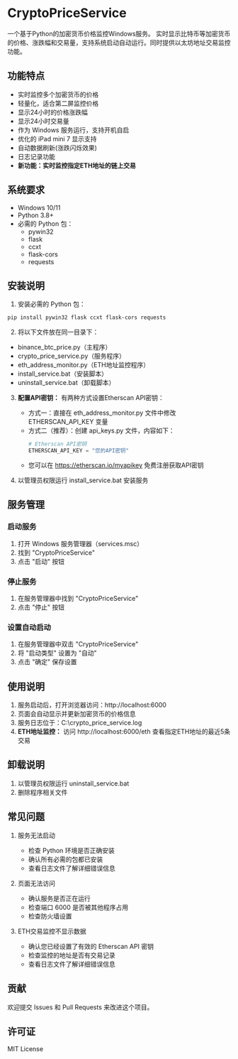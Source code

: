# CryptoPriceService

一个基于Python的加密货币价格监控Windows服务。
实时显示比特币等加密货币的价格、涨跌幅和交易量，支持系统启动自动运行。同时提供以太坊地址交易监控功能。

## 功能特点

- 实时监控多个加密货币的价格
- 轻量化，适合第二屏监控价格
- 显示24小时的价格涨跌幅
- 显示24小时交易量
- 作为 Windows 服务运行，支持开机自启
- 优化的 iPad mini 7 显示支持
- 自动数据刷新(涨跌闪烁效果)
- 日志记录功能
- **新功能：实时监控指定ETH地址的链上交易**

## 系统要求

- Windows 10/11
- Python 3.8+
- 必需的 Python 包：
  - pywin32
  - flask
  - ccxt
  - flask-cors
  - requests

## 安装说明

1. 安装必需的 Python 包：
```bash
pip install pywin32 flask ccxt flask-cors requests
```

2. 将以下文件放在同一目录下：
- binance_btc_price.py（主程序）
- crypto_price_service.py（服务程序）
- eth_address_monitor.py（ETH地址监控程序）
- install_service.bat（安装脚本）
- uninstall_service.bat（卸载脚本）

3. **配置API密钥：** 有两种方式设置Etherscan API密钥：
   - 方式一：直接在 eth_address_monitor.py 文件中修改 ETHERSCAN_API_KEY 变量
   - 方式二（推荐）：创建 api_keys.py 文件，内容如下：
     ```python
     # Etherscan API密钥
     ETHERSCAN_API_KEY = "您的API密钥"
     ```
   - 您可以在 https://etherscan.io/myapikey 免费注册获取API密钥

4. 以管理员权限运行 install_service.bat 安装服务

## 服务管理

### 启动服务
1. 打开 Windows 服务管理器（services.msc）
2. 找到 "CryptoPriceService"
3. 点击 "启动" 按钮

### 停止服务
1. 在服务管理器中找到 "CryptoPriceService"
2. 点击 "停止" 按钮

### 设置自动启动
1. 在服务管理器中双击 "CryptoPriceService"
2. 将 "启动类型" 设置为 "自动"
3. 点击 "确定" 保存设置

## 使用说明

1. 服务启动后，打开浏览器访问：http://localhost:6000
2. 页面会自动显示并更新加密货币的价格信息
3. 服务日志位于：C:\crypto_price_service.log
4. **ETH地址监控：** 访问 http://localhost:6000/eth 查看指定ETH地址的最近5条交易

## 卸载说明

1. 以管理员权限运行 uninstall_service.bat
2. 删除程序相关文件

## 常见问题

1. 服务无法启动
   - 检查 Python 环境是否正确安装
   - 确认所有必需的包都已安装
   - 查看日志文件了解详细错误信息

2. 页面无法访问
   - 确认服务是否正在运行
   - 检查端口 6000 是否被其他程序占用
   - 检查防火墙设置

3. ETH交易监控不显示数据
   - 确认您已经设置了有效的 Etherscan API 密钥
   - 检查监控的地址是否有交易记录
   - 查看日志文件了解详细错误信息

## 贡献

欢迎提交 Issues 和 Pull Requests 来改进这个项目。

## 许可证

MIT License
